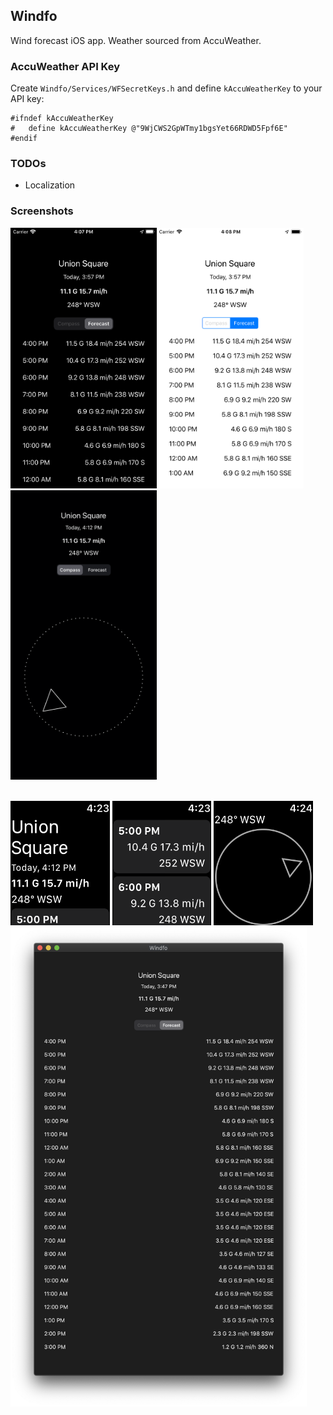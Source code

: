 ## Windfo

Wind forecast iOS app. Weather sourced from AccuWeather.

### AccuWeather API Key

Create `Windfo/Services/WFSecretKeys.h` and define `kAccuWeatherKey` to your API key:

```objc
#ifndef kAccuWeatherKey
#   define kAccuWeatherKey @"9WjCWS2GpWTmy1bgsYet66RDWD5Fpf6E"
#endif
```

### TODOs

- Localization

### Screenshots

<img width="46.5%" src="Screenshots/iOS13_forecast.png" alt="iOS 13 forecast"><img width="46.5%" src="Screenshots/iOS12_forecast.png" alt="iOS 12 forecast">
<img width="46.5%" src="Screenshots/iOS13_compass.png" alt="iOS 13 compass">

<br>
<img width="31.5%" src="Screenshots/watchOS_forecastHead.png" alt="watchOS 6 forecast cells"> <img width="31.5%" src="Screenshots/watchOS_forecastCells.png" alt="watchOS 6 forecast header"> <img width="31.5%" src="Screenshots/watchOS_compass.png" alt="watchOS 6 compass">

<br>
<img width="94%" src="Screenshots/macOS_forecast.png" alt="macOS Catalina forecast">
